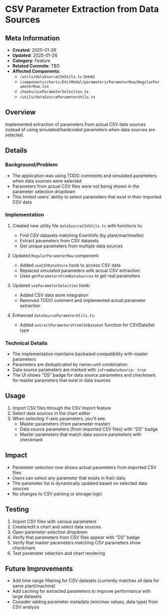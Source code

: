 # CSV Parameter Extraction from Data Sources

## Meta Information
- **Created**: 2025-01-26
- **Updated**: 2025-01-26
- **Category**: Feature
- **Related Commits**: TBD
- **Affected Components**: 
  - `/utils/dataSourceCSVUtils.ts` (new)
  - `/components/charts/EditModal/parameters/ParameterRow/RegularParameterRow.tsx`
  - `/hooks/useParameterSelection.ts`
  - `/utils/dataSourceParameterUtils.ts`

## Overview
Implemented extraction of parameters from actual CSV data sources instead of using simulated/hardcoded parameters when data sources are selected.

## Details
### Background/Problem
- The application was using TODO comments and simulated parameters when data sources were selected
- Parameters from actual CSV files were not being shown in the parameter selection dropdown
- This limited users' ability to select parameters that exist in their imported CSV data

### Implementation
1. Created new utility file `dataSourceCSVUtils.ts` with functions to:
   - Find CSV datasets matching EventInfo (by plant/machineNo)
   - Extract parameters from CSV datasets
   - Get unique parameters from multiple data sources

2. Updated `RegularParameterRow` component:
   - Added `useCSVDataStore` hook to access CSV data
   - Replaced simulated parameters with actual CSV extraction
   - Uses `getParametersFromDataSources` to get real parameters

3. Updated `useParameterSelection` hook:
   - Added CSV data store integration
   - Removed TODO comment and implemented actual parameter extraction

4. Enhanced `dataSourceParameterUtils.ts`:
   - Added `extractParametersFromCSVDataSet` function for CSVDataSet type

### Technical Details
- The implementation maintains backward compatibility with master parameters
- Parameters are deduplicated by name+unit combination
- Data source parameters are marked with `isFromDataSource: true`
- The UI shows "DS" badge for data source parameters and checkmark for master parameters that exist in data sources

## Usage
1. Import CSV files through the CSV Import feature
2. Select data sources in the chart editor
3. When selecting Y-axis parameters, you'll see:
   - Master parameters (from parameter master)
   - Data source parameters (from imported CSV files) with "DS" badge
   - Master parameters that match data source parameters with checkmark

## Impact
- Parameter selection now shows actual parameters from imported CSV files
- Users can select any parameter that exists in their data
- The parameter list is dynamically updated based on selected data sources
- No changes to CSV parsing or storage logic

## Testing
1. Import CSV files with various parameters
2. Create/edit a chart and select data sources
3. Open parameter selection dropdown
4. Verify that parameters from CSV files appear with "DS" badge
5. Verify that master parameters matching CSV parameters show checkmark
6. Test parameter selection and chart rendering

## Future Improvements
- Add time range filtering for CSV datasets (currently matches all data for same plant/machine)
- Add caching for extracted parameters to improve performance with large datasets
- Consider adding parameter metadata (min/max values, data type) from CSV analysis